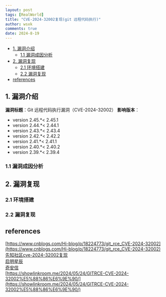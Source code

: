 ```yaml
---
layout: post
tags: [RealWorld]
title: "CVE-2024-32002复现(git 远程代码执行)"
author: wsxk
comments: true
date: 2024-8-19
---
```



- [1. 漏洞介绍](#1-漏洞介绍)
  - [1.1 漏洞成因分析](#11-漏洞成因分析)
- [2. 漏洞复现](#2-漏洞复现)
  - [2.1 环境搭建](#21-环境搭建)
  - [2.2 漏洞复现](#22-漏洞复现)
- [references](#references)

## 1. 漏洞介绍<br>
**漏洞标题**：Git 远程代码执行漏洞（CVE-2024-32002）
**影响版本**：<br>
- version 2.45.*< 2.45.1
- version 2.44.*< 2.44.1
- version 2.43.*< 2.43.4
- version 2.42.*< 2.42.2
- version 2.41.*< 2.41.1
- version 2.40.*< 2.40.2
- version 2.39.*< 2.39.4

### 1.1 漏洞成因分析<br>


## 2. 漏洞复现<br>
### 2.1 环境搭建<br>



### 2.2 漏洞复现<br>



## references<br>
[https://www.cnblogs.com/Hi-blog/p/18224773/git_rce_CVE-2024-32002](https://www.cnblogs.com/Hi-blog/p/18224773/git_rce_CVE-2024-32002)<br>
[先知社区cve-2024-32002复现](https://xz.aliyun.com/t/14597?time__1311=GqAhDKYKAKKBMBbGkDRiUDktGOjleox)<br>
[启明星辰](https://www.venustech.com.cn/new_type/aqtg/20240521/27479.html)<br>
[奇安信](https://www.secrss.com/articles/66299)<br>
[https://showlinkroom.me/2024/05/24/GITRCE-CVE-2024-32002%E5%88%86%E6%9E%90/](https://showlinkroom.me/2024/05/24/GITRCE-CVE-2024-32002%E5%88%86%E6%9E%90/)<br>
